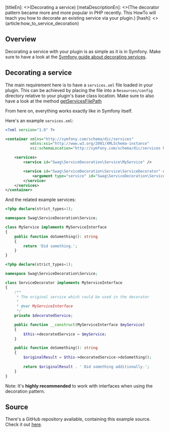 [titleEn]: <>(Decorating a service)
[metaDescriptionEn]: <>(The decorator pattern became more and more popular in PHP recently. This HowTo will teach you how to decorate an existing service via your plugin.)
[hash]: <>(article:how_to_service_decoration)

## Overview

Decorating a service with your plugin is as simple as it is in Symfony.
Make sure to have a look at the [Symfony guide about decorating services](https://symfony.com/doc/current/service_container/service_decoration.html).

## Decorating a service

The main requirement here is to have a `services.xml` file loaded in your plugin.
This can be achieved by placing the file into a `Resources/config` directory relative to your plugin's base class location.
Make sure to also have a look at the method [getServicesFilePath](./../60-references-internals/40-plugins/020-plugin-base-class.md#getServicesFilePath)

From here on, everything works exactly like in Symfony itself.

Here's an example `services.xml`:

```xml
<?xml version="1.0" ?>

<container xmlns="http://symfony.com/schema/dic/services"
           xmlns:xsi="http://www.w3.org/2001/XMLSchema-instance"
           xsi:schemaLocation="http://symfony.com/schema/dic/services http://symfony.com/schema/dic/services/services-1.0.xsd">

    <services>
        <service id="Swag\ServiceDecoration\Service\MyService" />

        <service id="Swag\ServiceDecoration\Service\ServiceDecorator" decorates="Swag\ServiceDecoration\Service\MyService">
            <argument type="service" id="Swag\ServiceDecoration\Service\ServiceDecorator.inner" />
        </service>
    </services>
</container>
```

And the related example services:
```php
<?php declare(strict_types=1);

namespace Swag\ServiceDecoration\Service;

class MyService implements MyServiceInterface
{
    public function doSomething(): string
    {
        return 'Did something.';
    }
}
```

```php
<?php declare(strict_types=1);

namespace Swag\ServiceDecoration\Service;

class ServiceDecorator implements MyServiceInterface
{
    /**
     * The original service which could be used in the decorator
     *
     * @var MyServiceInterface
     */
    private $decoratedService;

    public function __construct(MyServiceInterface $myService)
    {
        $this->decoratedService = $myService;
    }

    public function doSomething(): string
    {
        $originalResult = $this->decoratedService->doSomething();
        
        return $originalResult . ' Did something additionally.';
    }
}
```

Note: It's **highly recommended** to work with interfaces when using the decoration pattern.

## Source

There's a GitHub repository available, containing this example source.
Check it out [here](https://github.com/shopware/swag-docs-service-decoration).
